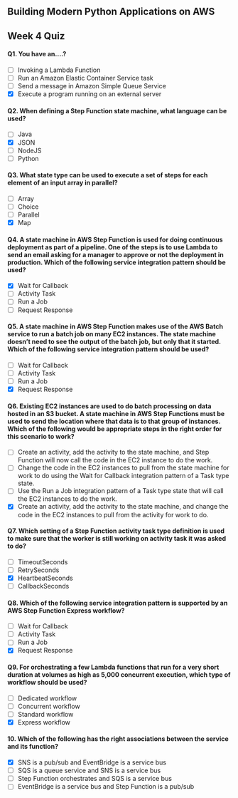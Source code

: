 ## Building Modern Python Applications on AWS
## Week 4 Quiz

#### Q1. You have an....?

- [ ] Invoking a Lambda Function
- [ ] Run an Amazon Elastic Container Service task
- [ ] Send a message in Amazon Simple Queue Service
- [x] Execute a program running on an external server

#### Q2. When defining a Step Function state machine, what language can be used?

- [ ] Java
- [x] JSON
- [ ] NodeJS
- [ ] Python

#### Q3. What state type can be used to execute a set of steps for each element of an input array in parallel?

- [ ] Array
- [ ] Choice
- [ ] Parallel
- [x] Map

#### Q4. A state machine in AWS Step Function is used for doing continuous deployment as part of a pipeline. One of the steps is to use Lambda to send an email asking for a manager to approve or not the deployment in production. Which of the following service integration pattern should be used?

- [x] Wait for Callback
- [ ] Activity Task
- [ ] Run a Job
- [ ] Request Response

#### Q5. A state machine in AWS Step Function makes use of the AWS Batch service to run a batch job on many EC2 instances. The state machine doesn’t need to see the output of the batch job, but only that it started. Which of the following service integration pattern should be used?

- [ ] Wait for Callback
- [ ] Activity Task
- [ ] Run a Job
- [x] Request Response

#### Q6. Existing EC2 instances are used to do batch processing on data hosted in an S3 bucket. A state machine in AWS Step Functions must be used to send the location where that data is to that group of instances. Which of the following would be appropriate steps in the right order for this scenario to work?

- [ ] Create an activity, add the activity to the state machine, and Step Function will now call the code in the EC2 instance to do the work.
- [ ] Change the code in the EC2 instances to pull from the state machine for work to do using the Wait for Callback integration pattern of a Task type state.
- [ ] Use the Run a Job integration pattern of a Task type state that will call the EC2 instances to do the work.
- [x] Create an activity, add the activity to the state machine, and change the code in the EC2 instances to pull from the activity for work to do.

#### Q7. Which setting of a Step Function activity task type definition is used to make sure that the worker is still working on activity task it was asked to do?

- [ ] TimeoutSeconds
- [ ] RetrySeconds
- [x] HeartbeatSeconds
- [ ] CallbackSeconds

#### Q8. Which of the following service integration pattern is supported by an AWS Step Function Express workflow?

- [ ] Wait for Callback
- [ ] Activity Task
- [ ] Run a Job
- [x] Request Response

#### Q9. For orchestrating a few Lambda functions that run for a very short duration at volumes as high as 5,000 concurrent execution, which type of workflow should be used?

- [ ] Dedicated workflow
- [ ] Concurrent workflow
- [ ] Standard workflow
- [x] Express workflow

#### 10. Which of the following has the right associations between the service and its function?

- [x] SNS is a pub/sub and EventBridge is a service bus
- [ ] SQS is a queue service and SNS is a service bus
- [ ] Step Function orchestrates and SQS is a service bus
- [ ] EventBridge is a service bus and Step Function is a pub/sub

